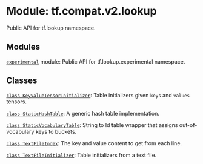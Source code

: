 <div itemscope itemtype="http://developers.google.com/ReferenceObject">
<meta itemprop="name" content="tf.compat.v2.lookup" />
<meta itemprop="path" content="Stable" />
</div>

# Module: tf.compat.v2.lookup

Public API for tf.lookup namespace.

<!-- Placeholder for "Used in" -->


## Modules

[`experimental`](../../../tf/compat/v2/lookup/experimental.md) module: Public API for tf.lookup.experimental namespace.

## Classes

[`class KeyValueTensorInitializer`](../../../tf/lookup/KeyValueTensorInitializer.md): Table initializers given `keys` and `values` tensors.

[`class StaticHashTable`](../../../tf/lookup/StaticHashTable.md): A generic hash table implementation.

[`class StaticVocabularyTable`](../../../tf/lookup/StaticVocabularyTable.md): String to Id table wrapper that assigns out-of-vocabulary keys to buckets.

[`class TextFileIndex`](../../../tf/lookup/TextFileIndex.md): The key and value content to get from each line.

[`class TextFileInitializer`](../../../tf/lookup/TextFileInitializer.md): Table initializers from a text file.

